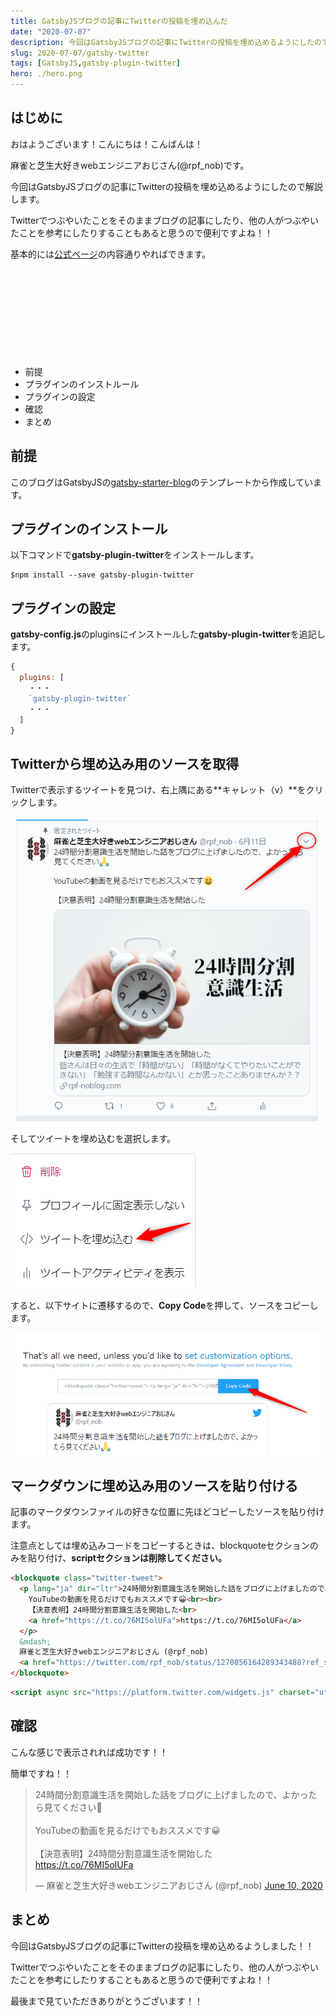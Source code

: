 ```yaml
---
title: GatsbyJSブログの記事にTwitterの投稿を埋め込んだ
date: "2020-07-07"
description: 今回はGatsbyJSブログの記事にTwitterの投稿を埋め込めるようにしたので解説します。Twitterでつぶやいたことをそのままブログの記事にしたり、他の人がつぶやいたことを参考にしたりすることもあると思うので便利ですよね！！
slug: 2020-07-07/gatsby-twitter
tags: [GatsbyJS,gatsby-plugin-twitter]
hero: ./hero.png
---
```


## はじめに 

おはようございます！こんにちは！こんばんは！

麻雀と芝生大好きwebエンジニアおじさん(@rpf_nob)です。

今回はGatsbyJSブログの記事にTwitterの投稿を埋め込めるようにしたので解説します。

Twitterでつぶやいたことをそのままブログの記事にしたり、他の人がつぶやいたことを参考にしたりすることもあると思うので便利ですよね！！

基本的には[公式ページ](https://www.gatsbyjs.org/packages/gatsby-plugin-twitter/)の内容通りやればできます。

<div class="iframely-embed"><div class="iframely-responsive" style="height: 140px; padding-bottom: 0;"><a href="https://www.gatsbyjs.org/packages/gatsby-plugin-twitter/" data-iframely-url="//cdn.iframe.ly/KT2GG84"></a></div></div>

* 前提
* プラグインのインストルール
* プラグインの設定
* 確認
* まとめ

## 前提

このブログはGatsbyJSの[gatsby-starter-blog](https://gatsby-starter-blog-demo.netlify.app/)のテンプレートから作成しています。

## プラグインのインストール

以下コマンドで**gatsby-plugin-twitter**をインストールします。

```
$npm install --save gatsby-plugin-twitter
```

## プラグインの設定

**gatsby-config.js**のpluginsにインストールした**gatsby-plugin-twitter**を追記します。

```js:title=gatsby-config.js
{
  plugins: [
    ・・・
    `gatsby-plugin-twitter`
    ・・・
  ]
}
```

## Twitterから埋め込み用のソースを取得

Twitterで表示するツイートを見つけ、右上隅にある**キャレット（v）**をクリックします。

![画像](img1.png)

そしてツイートを埋め込むを選択します。

![画像](img2.png)

すると、以下サイトに遷移するので、**Copy Code**を押して、ソースをコピーします。

![画像](img3.png)

## マークダウンに埋め込み用のソースを貼り付ける

記事のマークダウンファイルの好きな位置に先ほどコピーしたソースを貼り付けます。

注意点としては埋め込みコードをコピーするときは、blockquoteセクションのみを貼り付け、**scriptセクションは削除してください。**

```html
<blockquote class="twitter-tweet">
  <p lang="ja" dir="ltr">24時間分割意識生活を開始した話をブログに上げましたので、よかったら見てください🙏<br><br>
    YouTubeの動画を見るだけでもおススメです😀<br><br>
    【決意表明】24時間分割意識生活を開始した<br> 
    <a href="https://t.co/76MI5olUFa">https://t.co/76MI5olUFa</a>
  </p>
  &mdash;
  麻雀と芝生大好きwebエンジニアおじさん (@rpf_nob) 
  <a href="https://twitter.com/rpf_nob/status/1270856164289343488?ref_src=twsrc%5Etfw">June 10, 2020</a>
</blockquote> 
```

```html
<script async src="https://platform.twitter.com/widgets.js" charset="utf-8"></script>
```

## 確認

こんな感じで表示されれば成功です！！

簡単ですね！！

<blockquote class="twitter-tweet"><p lang="ja" dir="ltr">24時間分割意識生活を開始した話をブログに上げましたので、よかったら見てください🙏<br><br>YouTubeの動画を見るだけでもおススメです😀<br><br>【決意表明】24時間分割意識生活を開始した<br> <a href="https://t.co/76MI5olUFa">https://t.co/76MI5olUFa</a></p>&mdash; 麻雀と芝生大好きwebエンジニアおじさん (@rpf_nob) <a href="https://twitter.com/rpf_nob/status/1270856164289343488?ref_src=twsrc%5Etfw">June 10, 2020</a></blockquote> 

## まとめ

今回はGatsbyJSブログの記事にTwitterの投稿を埋め込めるようしました！！
 
Twitterでつぶやいたことをそのままブログの記事にしたり、他の人がつぶやいたことを参考にしたりすることもあると思うので便利ですよね！！


最後まで見ていただきありがとうございます！！